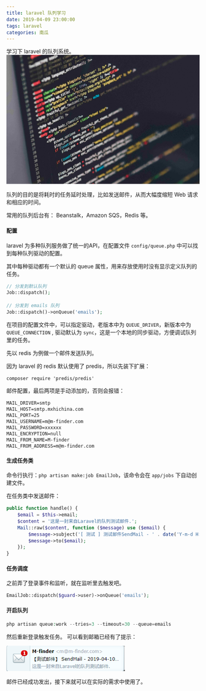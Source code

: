 ```yaml
---
title: laravel 队列学习
date: 2019-04-09 23:00:00
tags: laravel
categories: 南瓜
---
```


学习下 laravel 的队列系统。
![](laravel-queues/laravel.jpg)

队列的目的是将耗时的任务延时处理，比如发送邮件，从而大幅度缩短 Web 请求和相应的时间。

常用的队列后台有： Beanstalk，Amazon SQS，Redis 等。
<!-- more -->

#### 配置
laravel 为多种队列服务做了统一的API，在配置文件 `config/queue.php` 中可以找到每种队列驱动的配置。

其中每种驱动都有一个默认的 queue 属性，用来存放使用时没有显示定义队列的任务。

```php
// 分发到默认队列
Job::dispatch();

// 分发到 emails 队列
Job::dispatch()->onQueue('emails');
```

在项目的配置文件中，可以指定驱动，老版本中为 `QUEUE_DRIVER`，新版本中为`QUEUE_CONNECTION` , 驱动默认为 `sync`，这是一个本地的同步驱动，方便调试队列里的任务。

先以 redis 为例做一个邮件发送队列。

因为 laravel 的 redis 默认使用了 predis，所以先装下扩展：

```composer
composer require 'predis/predis'
```

邮件配置，最后两项是手动添加的，否则会报错：
```env
MAIL_DRIVER=smtp
MAIL_HOST=smtp.mxhichina.com
MAIL_PORT=25
MAIL_USERNAME=m@m-finder.com
MAIL_PASSWORD=xxxxxx
MAIL_ENCRYPTION=null
MAIL_FROM_NAME=M-finder
MAIL_FROM_ADDRESS=m@m-finder.com
```

#### 生成任务类
命令行执行：`php artisan make:job EmailJob`，该命令会在 `app/jobs` 下自动创建文件。

在任务类中发送邮件：
```php
public function handle() {
    $email = $this->email;
    $content = '这是一封来自Laravel的队列测试邮件.';
    Mail::raw($content, function ($message) use ($email) {
        $message->subject('[ 测试 ] 测试邮件SendMail - ' . date('Y-m-d H:i:s'));
        $message->to($email);
    });
}
```

#### 任务调度

之前弄了登录事件和监听，就在监听里去触发吧。

```php
EmailJob::dispatch($guard->user)->onQueue('emails');
```

#### 开启队列
```php
php artisan queue:work --tries=3 --timeout=30 --queue=emails 
```

然后重新登录触发任务。
可以看到邮箱已经有了提示：

![邮件通知](laravel-queues/email.png)

邮件已经成功发出，接下来就可以在实际的需求中使用了。
